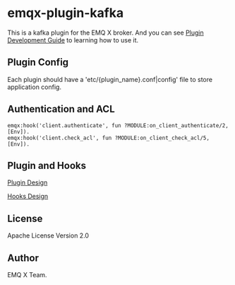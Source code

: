 
emqx-plugin-kafka
====================

This is a kafka plugin for the EMQ X broker. And you can see [Plugin Development Guide](https://developer.emqx.io/docs/emq/v3/en/plugins.html#plugin-development-guide) to learning how to use it.

Plugin Config
-------------

Each plugin should have a 'etc/{plugin_name}.conf|config' file to store application config.

Authentication and ACL
----------------------

```
emqx:hook('client.authenticate', fun ?MODULE:on_client_authenticate/2, [Env]).
emqx:hook('client.check_acl', fun ?MODULE:on_client_check_acl/5, [Env]).
```

Plugin and Hooks
-----------------

[Plugin Design](https://developer.emqx.io/docs/emq/v3/en/design.html#plugin-design)

[Hooks Design](https://developer.emqx.io/docs/emq/v3/en/design.html#hooks-design)

License
-------

Apache License Version 2.0

Author
------

EMQ X Team.
